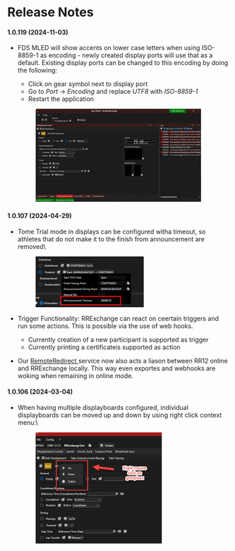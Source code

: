 # Release Notes

#### 1.0.119 (2024-11-03)

*   FDS MLED will show accents on lower case letters when using ISO-8859-1 as encoding - newly created display ports will use that as a default. Existing display ports can be changed to this encoding by doing the following:

    * Click on gear symbol next to display port
    * Go to _Port_ -> _Encoding_ and replace _UTF8_ with _ISO-8859-1_
    * Restart the application

    <figure><img src=".gitbook/assets/AllowAccentsOnMled.gif" alt="" width="375"><figcaption></figcaption></figure>

#### 1.0.107 (2024-04-29)

*   Tome Trial mode in displays can be configured witha timeout, so athletes that do not make it to the finish from announcement are removed\


    <figure><img src=".gitbook/assets/image (6).png" alt="" width="245"><figcaption></figcaption></figure>
* Trigger Functionality: RRExchange can react on ceertain triggers and run some actions. This is possible via the use of web hooks.
  * Currently creation of a new participant is supported as trigger
  * Currently printing a certificateis supported as action
* Our [RemoteRedirect ](https://www.remoteredirect.com)service now also acts a liason between RR12 online and RRExchange locally. This way even exportes and webhooks are woking when remaining in online mode.&#x20;

####

#### 1.0.106 (2024-03-04)

*   When having multiple displayboards configured, individual displayboards can be moved up and down by using right click context menu:\


    <figure><img src=".gitbook/assets/image (2) (1).png" alt="" width="286"><figcaption></figcaption></figure>
